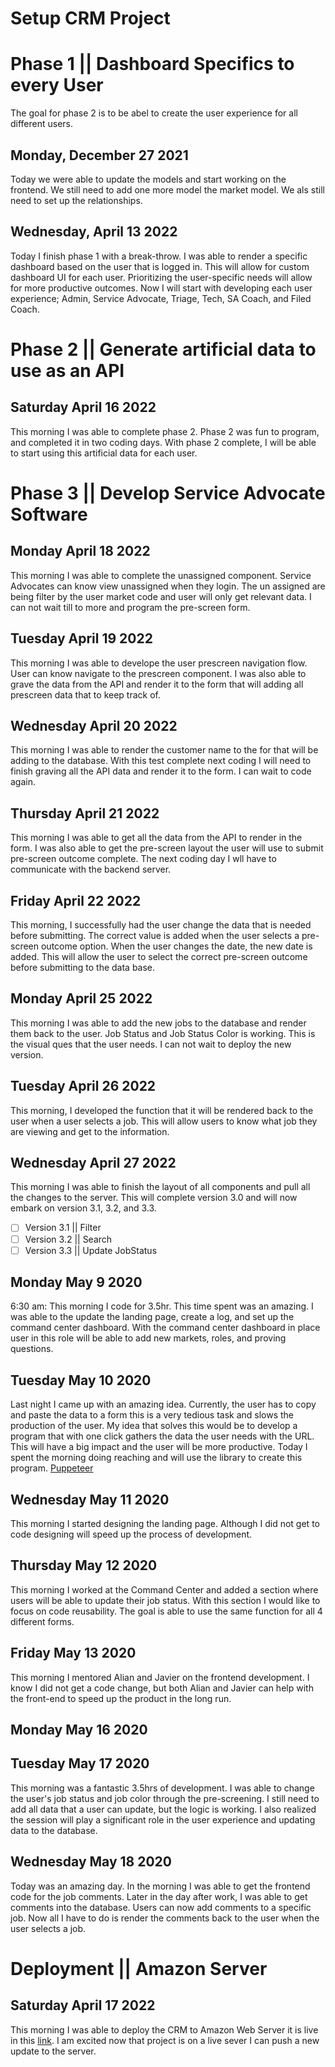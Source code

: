 # Setup CRM Project


# Phase 1 || Dashboard Specifics to every User
The goal for phase 2 is to be abel to create the user experience for all different users.

## Monday, December 27 2021
Today we were able to update the models and start working on the frontend. We still need to add one more model the market model. We als still need to set up the relationships.

## Wednesday, April 13 2022
Today I finish phase 1 with a break-throw. I was able to render a specific dashboard based on the user that is logged in. This will allow for custom dashboard UI for each user. Prioritizing the user-specific needs will allow for more productive outcomes. Now I will start with developing each user experience; Admin, Service Advocate, Triage, Tech, SA Coach, and Filed Coach.
 

# Phase 2 || Generate artificial data to use as an API

## Saturday April 16 2022
This morning I was able to complete phase 2. Phase 2 was fun to program, and completed it in two coding days. With phase 2 complete, I will be able to start using this artificial data for each user.

# Phase 3 || Develop Service Advocate Software 
## Monday April 18 2022
This morning I was able to complete the unassigned component. Service Advocates can know view unassigned when they login. The un assigned are being filter by the user market code and user will only get relevant data. I can not wait till to more and program the pre-screen form.

## Tuesday April 19 2022
This morning I was able to develope the user prescreen navigation flow. User can know navigate to the prescreen component. I was also able to grave the data from the API and render it to the form that will adding all prescreen data that to keep track of.

## Wednesday April 20 2022
This morning I was able to render the customer name to the for that will be adding to the database. With this test complete next coding I will need to finish graving all the API data and render it to the form. I can wait to code again.

## Thursday April 21 2022
This morning I was able to get all the data from the API to render in the form. I was also able to get the pre-screen layout the user will use to submit pre-screen outcome complete. The next coding day I wll have to communicate with the backend server.

## Friday April 22 2022
This morning, I successfully had the user change the data that is needed before submitting.  The correct value is added when the user selects a pre-screen outcome option. When the user changes the date, the new date is added. This will allow the user to select the correct pre-screen outcome before submitting to the data base.

## Monday April 25 2022
This morning I was able to add the new jobs to the database and render them back to the user. Job Status and Job Status Color is working. This is the visual ques that the user needs. I can not wait to deploy the new version.

## Tuesday April 26 2022
This morning, I developed the function that it will be rendered back to the user when a user selects a job. This will allow users to know what job they are viewing and get to the information.

## Wednesday April 27 2022
This morning I was able to finish the layout of all components and pull all the changes to the server. This will complete version 3.0 and will now embark on version 3.1, 3.2, and 3.3.

- [ ] Version 3.1 || Filter
- [ ] Version 3.2 || Search
- [ ] Version 3.3 || Update JobStatus

## Monday May 9 2020
6:30 am: This morning I code for 3.5hr. This time spent was an amazing. I was able to the update the landing page, create a log, and set up the command center dashboard. With the command center dashboard in place user in this role will be able to add new markets, roles, and proving questions.

## Tuesday May 10 2020
Last night I came up with an amazing idea. Currently, the user has to copy and paste the data to a form this is a very tedious task and slows the production of the user. My idea that solves this would be to develop a program that with one click gathers the data the user needs with the URL. This will have a big impact and the user will be more productive. Today I spent the morning doing reaching and will use the library to create this program. 
[Puppeteer](https://www.npmjs.com/package/puppeteer)

## Wednesday May 11 2020
This morning I started designing the landing page. Although I did not get to code designing will speed up the process of development.

## Thursday May 12 2020
This morning I worked at the Command Center and added a section where users will be able to update their job status. With this section I would like to focus on code reusability. The goal is able to use the same function for all 4 different forms.

## Friday May 13 2020
This morning I mentored Alian and Javier on the frontend development. I know I did not get a code change, but both Alian and Javier can help with the front-end to speed up the product in the long run. 


## Monday May 16 2020


## Tuesday May 17 2020
This morning was a fantastic 3.5hrs of development. I was able to change the user's job status and job color through the pre-screening. I still need to add all data that a user can update, but the logic is working. I also realized the session will play a significant role in the user experience and updating data to the database. 

## Wednesday May 18 2020
Today was an amazing day. In the morning I was able to get the frontend code for the job comments. Later in the day after work, I was able to get comments into the database. Users can now add comments to a specific job. Now all I have to do is render the comments back to the user when the user selects a job.


# Deployment || Amazon Server
## Saturday April 17 2022
This morning I was able to deploy the CRM to Amazon Web Server it is live in this [link](http://44.201.184.202/Dashboard). I am excited now that project is on a live sever I can push a new update to the server.